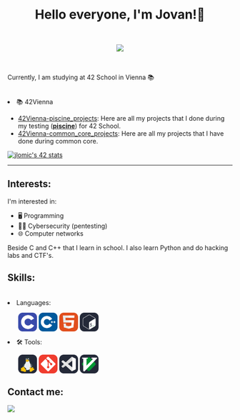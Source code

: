   <h1 align=center >Hello everyone, I'm Jovan!👋</h1>
  <br>
  <p align=center><img src="https://user-images.githubusercontent.com/74038190/225813708-98b745f2-7d22-48cf-9150-083f1b00d6c9.gif" ></p>
  <br>
  <p>Currently, I am studying at 42 School in Vienna 📚 </p>
  <br>
  <li> 📚 42Vienna</li>
    <ul>
      <li><a href="https://github.com/lavzd13/42Vienna/tree/main/piscine_projects" >42Vienna-piscine_projects</a>: Here are all my projects that I done during my testing (<a href="https://www.42vienna.com/applications/"><b>piscine</b></a>) for 42 School.</li>
      <li><a href="https://github.com/lavzd13/42Vienna/tree/main/common_core_projects">42Vienna-common_core_projects</a>: Here are all my projects that I have done during common core.</li>
    </ul> 
  <a href="https://profile.intra.42.fr/users/jlomic"><img src="https://badge.mediaplus.ma/darkblue/jlomic?1337Badge=off&UM6P=off" alt="jlomic's 42 stats" /></a>
  <hr>
  <h2>Interests:</h2>
  <p>
    I'm interested in:
      <ul>
        <li> 🖥️ Programming</li>
        <li> 👨‍💻 Cybersecurity (pentesting)</li>
        <li> 🌐 Computer networks</li>
      </ul>
    Beside C and C++ that I learn in school. I also learn Python and do hacking labs and CTF's.
  </p>
  <h2>Skills:</h2>
  <br>
  <li>Languages:</li>
  <p>
    <ul>
    <img align=center height=42px width=42px src="https://raw.githubusercontent.com/tandpfun/skill-icons/e67133bc60d96561bc247dfbc3eece0a897285c8/icons/C.svg">
    <img align=center height=42px width=42px src="https://raw.githubusercontent.com/tandpfun/skill-icons/e67133bc60d96561bc247dfbc3eece0a897285c8/icons/CPP.svg">
    <img align=center height=42px width=42px src="https://raw.githubusercontent.com/tandpfun/skill-icons/e67133bc60d96561bc247dfbc3eece0a897285c8/icons/HTML.svg">
    <img align=center height=42px width=42px src="https://raw.githubusercontent.com/tandpfun/skill-icons/e67133bc60d96561bc247dfbc3eece0a897285c8/icons/Bash-Dark.svg">
    </ul>
  </p>
  <li>🛠️ Tools:</li>
  <p>
    <ul>
    <img align=center height=42px width=42px src="https://raw.githubusercontent.com/tandpfun/skill-icons/e67133bc60d96561bc247dfbc3eece0a897285c8/icons/Linux-Dark.svg">
    <img align=center height=42px width=42px src="https://raw.githubusercontent.com/tandpfun/skill-icons/e67133bc60d96561bc247dfbc3eece0a897285c8/icons/Git.svg">
    <img align=center height=42px width=42px src="https://raw.githubusercontent.com/tandpfun/skill-icons/e67133bc60d96561bc247dfbc3eece0a897285c8/icons/VSCode-Dark.svg">
    <img align=center height=42px width=42px src="https://raw.githubusercontent.com/tandpfun/skill-icons/e67133bc60d96561bc247dfbc3eece0a897285c8/icons/VIM-Dark.svg">
    </ul>
  </p>
  <h2>Contact me:</h2>
  <a href="https://www.linkedin.com/in/jovan-lomi%C4%87-176060265/"><img src="https://img.shields.io/badge/LinkedIn-0077B5?style=for-the-badge&logo=linkedin&logoColor=white"></a>
